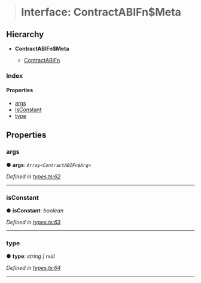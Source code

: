 > # Interface: ContractABIFn$Meta

## Hierarchy

* **ContractABIFn$Meta**

  * [ContractABIFn](_types_.contractabifn.md)

### Index

#### Properties

* [args](_types_.contractabifn_meta.md#args)
* [isConstant](_types_.contractabifn_meta.md#isconstant)
* [type](_types_.contractabifn_meta.md#type)

## Properties

###  args

● **args**: *`Array<ContractABIFn$Arg>`*

*Defined in [types.ts:62](https://github.com/polkadot-js/api/blob/ffe1c71/packages/api-contract/src/types.ts#L62)*

___

###  isConstant

● **isConstant**: *boolean*

*Defined in [types.ts:63](https://github.com/polkadot-js/api/blob/ffe1c71/packages/api-contract/src/types.ts#L63)*

___

###  type

● **type**: *string | null*

*Defined in [types.ts:64](https://github.com/polkadot-js/api/blob/ffe1c71/packages/api-contract/src/types.ts#L64)*

___